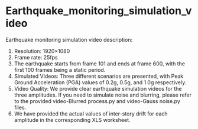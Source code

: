 # Earthquake_monitoring_simulation_video

Earthquake monitoring simulation video description:
1. Resolution: 1920×1080
2. Frame rate: 25fps
3. The earthquake starts from frame 101 and ends at frame 600, with the first 100 frames being a static period.
4. Simulated Videos: Three different scenarios are presented, with Peak Ground Acceleration (PGA) values of 0.2g, 0.5g, and 1.0g respectively.
5. Video Quality: We provide clear earthquake simulation videos for the three amplitudes. If you need to simulate noise and blurring, please refer to the provided video-Blurred process.py and video-Gauss noise.py files.
6. We have provided the actual values of inter-story drift for each amplitude in the corresponding XLS worksheet.
